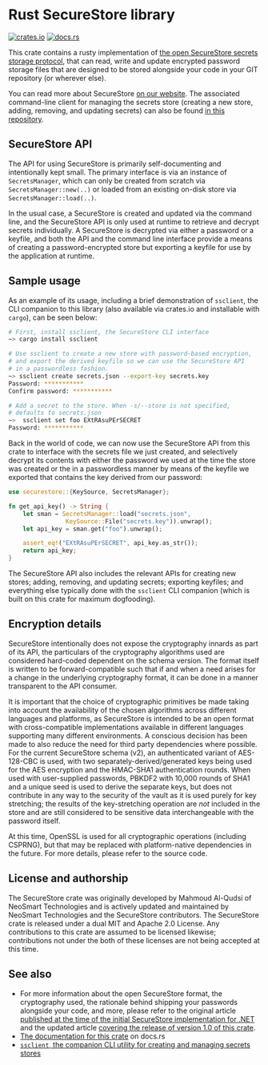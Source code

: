 # Rust SecureStore library

[![crates.io](https://img.shields.io/crates/v/securestore.svg)](https://crates.io/crates/securestore)
[![docs.rs](https://docs.rs/securestore/badge.svg)](https://docs.rs/crate/securestore)

This crate contains a rusty implementation of [the open SecureStore secrets storage
protocol](http://neosmart.net/blog/2020/securestore-open-secrets-format/), that can read, write and
update encrypted password storage files that are designed to be stored alongside your code in your
GIT repository (or wherever else).

You can read more about SecureStore [on our
website](https://neosmart.net/blog/2020/securestore-secrets-storage). The associated command-line
client for managing the secrets store (creating a new store, adding, removing, and updating secrets)
can also be found [in this repository](../ssclient/).

## SecureStore API

The API for using SecureStore is primarily self-documenting and intentionally kept small. The
primary interface is via an instance of `SecretsManager`, which can only be created from scratch via
`SecretsManager::new(..)` or loaded from an existing on-disk store via `SecretsManager::load(..)`.

In the usual case, a SecureStore is created and updated via the command line, and the SecureStore
API is only used at runtime to retrieve and decrypt secrets individually. A SecureStore is decrypted
via either a password or a keyfile, and both the API and the command line interface provide a means
of creating a password-encrypted store but exporting a keyfile for use by the application at
runtime.

## Sample usage

As an example of its usage, including a brief demonstration of `ssclient`, the CLI companion to this
library (also available via crates.io and installable with `cargo`), can be seen below:

```bash
# First, install ssclient, the SecureStore CLI interface
~> cargo install ssclient

# Use ssclient to create a new store with password-based encryption,
# and export the derived keyfile so we can use the SecureStore API
# in a passwordless fashion.
~> ssclient create secrets.json --export-key secrets.key
Password: ***********
Confirm password: ***********

# Add a secret to the store. When -s/--store is not specified,
# defaults to secrets.json
~>  ssclient set foo EXtRAsuPErSECRET
Password: ***********
```

Back in the world of code, we can now use the SecureStore API from this crate to interface with the
secrets file we just created, and selectively decrypt its contents with either the password we used
at the time the store was created or the in a passwordless manner by means of the keyfile we
exported that contains the key derived from our password:

```rust
use securestore::{KeySource, SecretsManager};

fn get_api_key() -> String {
    let sman = SecretsManager::load("secrets.json",
                KeySource::File("secrets.key")).unwrap();
    let api_key = sman.get("foo").unwrap();

    assert_eq!("EXtRAsuPErSECRET", api_key.as_str());
    return api_key;
}
```

The SecureStore API also includes the relevant APIs for creating new stores; adding, removing,
and updating secrets; exporting keyfiles; and everything else typically done with the `ssclient` CLI
companion (which is built on this crate for maximum dogfooding).

## Encryption details

SecureStore intentionally does not expose the cryptography innards as part of its API, the
particulars of the cryptography algorithms used are considered hard-coded dependent on the schema
version. The format itself is written to be forward-compatible such that if and when a need arises
for a change in the underlying cryptography format, it can be done in a manner transparent to the
API consumer.

It is important that the choice of cryptographic primitives be made taking into account the
availability of the chosen algorithms across different languages and platforms, as SecureStore is
intended to be an open format with cross-compatible implementations available in different languages
supporting many different environments. A conscious decision has been made to also reduce the need
for third party dependencies where possible. For the current SecureStore schema (v2), an
authenticated variant of AES-128-CBC is used, with two separately-derived/generated keys being used
for the AES encryption and the HMAC-SHA1 authentication rounds. When used with user-supplied
passwords, PBKDF2 with 10,000 rounds of SHA1 and a unique seed is used to derive the separate keys,
but does not contribute in any way to the security of the vault as it is used purely for key
stretching; the results of the key-stretching operation are *not* included in the store and are
still considered to be sensitive data interchangeable with the password itself.

At this time, OpenSSL is used for all cryptographic operations (including CSPRNG), but that may be
replaced with platform-native dependencies in the future. For more details, please refer to the
source code.

## License and authorship

The SecureStore crate was originally developed by Mahmoud Al-Qudsi of NeoSmart Technologies and is
actively updated and maintained by NeoSmart Technologies and the SecureStore contributors. The
SecureStore crate is released under a dual MIT and Apache 2.0 License. Any contributions to this
crate are assumed to be licensed likewise; contributions not under the both of these licenses are
not being accepted at this time.

## See also

* For more information about the open SecureStore format, the cryptography used, the rationale
  behind shipping your passwords alongside your code, and more, please refer to the original article
  [published at the time of the initial SecureStore implementation for
  .NET](https://neosmart.net/blog/2017/securestore-a-net-secrets-manager/) and the updated article
  [covering the release of version 1.0 of this
  crate](http://neosmart.net/blog/2020/securestore-open-secrets-format/).
* [The documentation for this crate](https://docs.rs/crate/securestore) on docs.rs
* [`ssclient`, the companion CLI utility for creating and managing secrets stores](../ssclient/)
